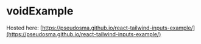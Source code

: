 # voidExample

Hosted here: [https://pseudosma.github.io/react-tailwind-inputs-example/](https://pseudosma.github.io/react-tailwind-inputs-example/)

